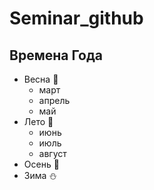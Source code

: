 # Seminar_github

## Времена Года
* Весна :seedling:
    * март
    * апрель
    * май
* Лето :sunflower:
    * июнь
    * июль
    * август
* Осень :maple_leaf:
* Зима :snowman:

